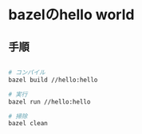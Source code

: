 # bazelのhello world

## 手順
```sh

# コンパイル
bazel build //hello:hello

# 実行
bazel run //hello:hello

# 掃除
bazel clean

```
